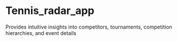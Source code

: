 # Tennis_radar_app
Provides intuitive insights into competitors, tournaments, competition hierarchies, and event details
